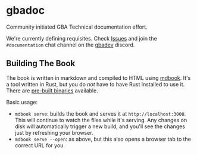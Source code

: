# gbadoc

Community initiated GBA Technical documentation effort.

We're currently defining requisites. Check [Issues](https://github.com/gbdev/gbadoc/issues/) and join the `#documentation` chat channel on the [gbadev](https://discord.io/gbadev) discord.

## Building The Book

The book is written in markdown and compiled to HTML using [mdbook][mdb-gh].
It's a tool written in Rust, but you do *not* have to have Rust installed to use it.
There are [pre-built binaries][mdb-bins] available.

[mdb-gh]: https://github.com/rust-lang/mdBook

[mdb-bins]: https://github.com/rust-lang/mdBook/releases

Basic usage:

* `mdbook serve`: builds the book and serves it at `http://localhost:3000`.
This will continue to watch the files while it's serving.
Any changes on disk will automatically trigger a new build,
and you'll see the changes just by refreshing your browser.
* `mdbook serve --open`: as above, but this also opens a browser tab to the correct URL for you.
